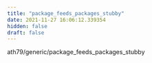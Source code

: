 ```yaml
---
title: "package_feeds_packages_stubby"
date: 2021-11-27 16:06:12.339354
hidden: false
draft: false
---
```


ath79/generic/package_feeds_packages_stubby

